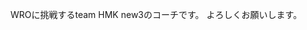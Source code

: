 WROに挑戦するteam HMK new3のコーチです。
よろしくお願いします。

<!---
naoshiirie/naoshiirie is a ✨ special ✨ repository because its `README.md` (this file) appears on your GitHub profile.
You can click the Preview link to take a look at your changes.
--->
